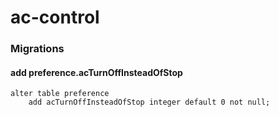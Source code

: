 # ac-control

### Migrations

#### add preference.acTurnOffInsteadOfStop

```sqlite
alter table preference
    add acTurnOffInsteadOfStop integer default 0 not null;
```
